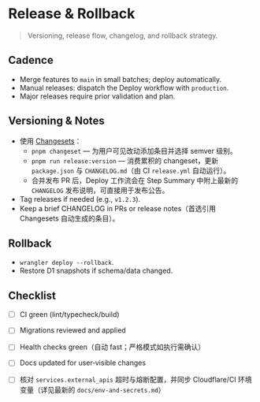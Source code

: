# Release & Rollback

> Versioning, release flow, changelog, and rollback strategy.

## Cadence
- Merge features to `main` in small batches; deploy automatically.
- Manual releases: dispatch the Deploy workflow with `production`.
- Major releases require prior validation and plan.

## Versioning & Notes
- 使用 [Changesets](https://github.com/changesets/changesets)：
  - `pnpm changeset` — 为用户可见改动添加条目并选择 semver 级别。
  - `pnpm run release:version` — 消费累积的 changeset，更新 `package.json` 与 `CHANGELOG.md`（由 CI `release.yml` 自动运行）。
  - 合并发布 PR 后，Deploy 工作流会在 Step Summary 中附上最新的 `CHANGELOG` 发布说明，可直接用于发布公告。
- Tag releases if needed (e.g., `v1.2.3`).
- Keep a brief CHANGELOG in PRs or release notes（首选引用 Changesets 自动生成的条目）。

## Rollback
- `wrangler deploy --rollback`.
- Restore D1 snapshots if schema/data changed.

## Checklist
- [ ] CI green (lint/typecheck/build)
- [ ] Migrations reviewed and applied
- [ ] Health checks green（自动 fast；严格模式如执行需确认）
- [ ] Docs updated for user‑visible changes
- [ ] 核对 `services.external_apis` 超时与熔断配置，并同步 Cloudflare/CI 环境变量（详见最新的 `docs/env-and-secrets.md`）

